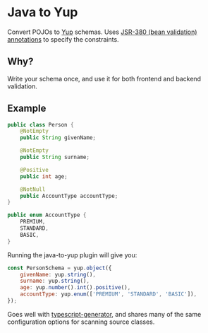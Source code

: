 # Java to Yup

Convert POJOs to [Yup](https://github.com/jquense/yup) schemas.
Uses [JSR-380 (bean validation) annotations](https://www.baeldung.com/java-validation)
to specify the constraints.

## Why?

Write your schema once, and use it for both frontend
and backend validation.

## Example
```java
public class Person {
    @NotEmpty
    public String givenName;

    @NotEmpty
    public String surname;

    @Positive
    public int age;

    @NotNull
    public AccountType accountType;
}

public enum AccountType {
    PREMIUM,
    STANDARD,
    BASIC,
}
```

Running the java-to-yup plugin will give you:
```js
const PersonSchema = yup.object({
    givenName: yup.string(),
    surname: yup.string(),
    age: yup.number().int().positive(),
    accountType: yup.enum(['PREMIUM', 'STANDARD', 'BASIC']),
});
```

Goes well with
[typescript-generator](https://github.com/vojtechhabarta/typescript-generator),
and shares many of the same configuration options
for scanning source classes.
